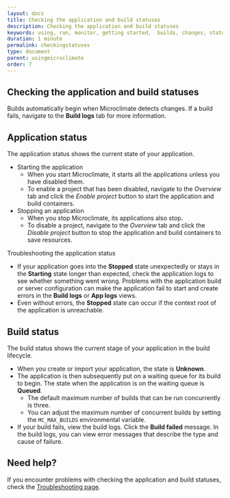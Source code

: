 ```yaml
---
layout: docs
title: Checking the application and build statuses
description: Checking the application and build statuses
keywords: using, run, monitor, getting started,  builds, changes, status, state, help, troubleshooting, stopped, starting, unknown, failed, logs, app, error, message, messages
duration: 1 minute
permalink: checkingstatuses
type: document
parent: usingmicroclimate
order: 7
---
```


## Checking the application and build statuses

Builds automatically begin when Microclimate detects changes. If a build fails, navigate to the **Build logs** tab for more information.

## Application status

The application status shows the current state of your application.

* Starting the application
  * When you start Microclimate, it starts all the applications unless you have disabled them.
  * To enable a project that has been disabled, navigate to the *Overview* tab and click the *Enable project* button to start the application and build containers.
* Stopping an application
  * When you stop Microclimate, its applications also stop.
  * To disable a project, navigate to the *Overview* tab and click the *Disable project* button to stop the application and build containers to save resources.

Troubleshooting the application status
* If your application goes into the **Stopped** state unexpectedly or stays in the **Starting** state longer than expected, check the application logs to see whether something went wrong. Problems with the application build or server configuration can make the application fail to start and create errors in the **Build logs** or **App logs** views.
* Even without errors, the **Stopped** state can occur if the context root of the application is unreachable.

## Build status

The build status shows the current stage of your application in the build lifecycle.

* When you create or import your application, the state is **Unknown**.
* The application is then subsequently put on a waiting queue for its build to begin. The state when the application is on the waiting queue is **Queued**.
  * The default maximum number of builds that can be run concurrently is three.
  * You can adjust the maximum number of concurrent builds by setting the `MC_MAX_BUILDS` environmental variable.
* If your build fails, view the build logs. Click the **Build failed** message. In the build logs, you can view error messages that describe the type and cause of failure.

## Need help?
If you encounter problems with checking the application and build statuses, check the [Troubleshooting page](troubleshooting#checking-the-application-and-build-statuses).
